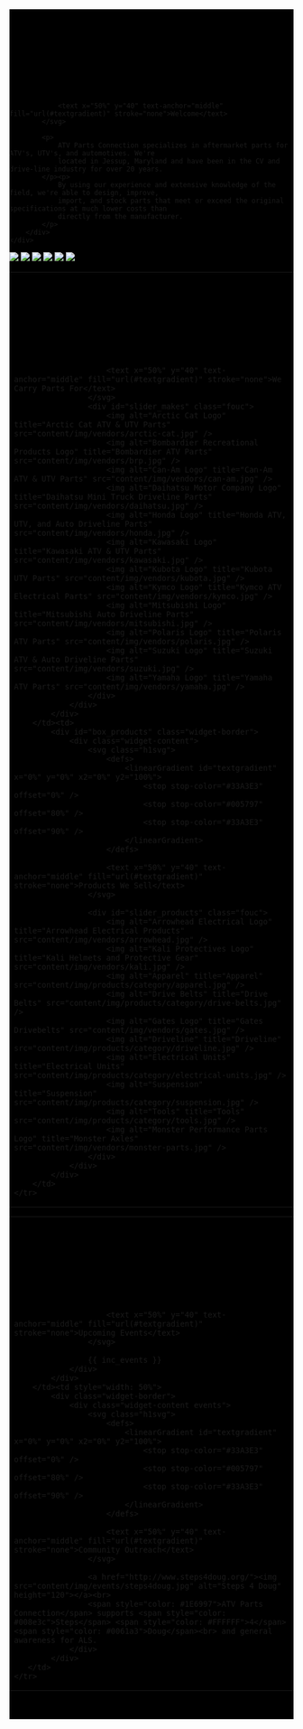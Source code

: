<!-- Below div is just used on this page to cover mud splash background -->
<div style="background-color: #000000">

<aside>
	<div class="widget-border">
		<div class="widget-content">
			<svg class="h1svg">
				<defs>
					<linearGradient id="textgradient" x="0%" y="0%" x2="0%" y2="100%">
			            <stop stop-color="#33A3E3" offset="0%" />
			            <stop stop-color="#005797" offset="80%" />
			            <stop stop-color="#33A3E3" offset="90%" />
					</linearGradient>
				</defs>
		
				<text x="50%" y="40" text-anchor="middle" fill="url(#textgradient)" stroke="none">Welcome</text>  
			</svg>
			
			<p>
				ATV Parts Connection specializes in aftermarket parts for ATV's, UTV's, and automotives. We're 
				located in Jessup, Maryland and have been in the CV and drive-line industry for over 20 years.
			</p><p>
				By using our experience and extensive knowledge of the field, we're able to design, improve, 
				import, and stock parts that meet or exceed the original specifications at much lower costs than 
				directly from the manufacturer.
			</p>
		</div>
	</div>
</aside>

<div id="action_shots">
	<div id="slider" class="nivoSlider fouc">
		<img src="content/img/action-shots/0.jpg" />
		<img src="content/img/action-shots/1.jpg" />
		<img src="content/img/action-shots/2.jpg" />
		<img src="content/img/action-shots/3.jpg" />
		<img src="content/img/action-shots/4.jpg" />
		<img src="content/img/action-shots/5.jpg" />
	</div>
	<div id="grunge"></div>
</div>
<div style="clear: both"></div>

<table>
	<tr>
		<td>
			<div id="box_makes" class="widget-border">
				<div class="widget-content">
					<svg class="h1svg">
						<defs>
							<linearGradient id="textgradient" x="0%" y="0%" x2="0%" y2="100%">
					            <stop stop-color="#33A3E3" offset="0%" />
					            <stop stop-color="#005797" offset="80%" />
					            <stop stop-color="#33A3E3" offset="90%" />
							</linearGradient>
						</defs>
					
						<text x="50%" y="40" text-anchor="middle" fill="url(#textgradient)" stroke="none">We Carry Parts For</text>  
					</svg>
					<div id="slider_makes" class="fouc">
						<img alt="Arctic Cat Logo" title="Arctic Cat ATV & UTV Parts" src="content/img/vendors/arctic-cat.jpg" />
						<img alt="Bombardier Recreational Products Logo" title="Bombardier ATV Parts" src="content/img/vendors/brp.jpg" />
						<img alt="Can-Am Logo" title="Can-Am ATV & UTV Parts" src="content/img/vendors/can-am.jpg" />
						<img alt="Daihatsu Motor Company Logo" title="Daihatsu Mini Truck Driveline Parts" src="content/img/vendors/daihatsu.jpg" />
						<img alt="Honda Logo" title="Honda ATV, UTV, and Auto Driveline Parts" src="content/img/vendors/honda.jpg" />
						<img alt="Kawasaki Logo" title="Kawasaki ATV & UTV Parts" src="content/img/vendors/kawasaki.jpg" />
						<img alt="Kubota Logo" title="Kubota UTV Parts" src="content/img/vendors/kubota.jpg" />
						<img alt="Kymco Logo" title="Kymco ATV Electrical Parts" src="content/img/vendors/kymco.jpg" />
						<img alt="Mitsubishi Logo" title="Mitsubishi Auto Driveline Parts" src="content/img/vendors/mitsubishi.jpg" />
						<img alt="Polaris Logo" title="Polaris ATV Parts" src="content/img/vendors/polaris.jpg" />
						<img alt="Suzuki Logo" title="Suzuki ATV & Auto Driveline Parts"  src="content/img/vendors/suzuki.jpg" />
						<img alt="Yamaha Logo" title="Yamaha ATV Parts" src="content/img/vendors/yamaha.jpg" />
					</div>
				</div>
			</div>
		</td><td>
			<div id="box_products" class="widget-border">
				<div class="widget-content">
					<svg class="h1svg">
						<defs>
							<linearGradient id="textgradient" x="0%" y="0%" x2="0%" y2="100%">
					            <stop stop-color="#33A3E3" offset="0%" />
					            <stop stop-color="#005797" offset="80%" />
					            <stop stop-color="#33A3E3" offset="90%" />
							</linearGradient>
						</defs>
					
						<text x="50%" y="40" text-anchor="middle" fill="url(#textgradient)" stroke="none">Products We Sell</text>  
					</svg>
					
					<div id="slider_products" class="fouc">
						<img alt="Arrowhead Electrical Logo" title="Arrowhead Electrical Products" src="content/img/vendors/arrowhead.jpg" />
						<img alt="Kali Protectives Logo" title="Kali Helmets and Protective Gear" src="content/img/vendors/kali.jpg" />
						<img alt="Apparel" title="Apparel" src="content/img/products/category/apparel.jpg" />
						<img alt="Drive Belts" title="Drive Belts" src="content/img/products/category/drive-belts.jpg" />
						<img alt="Gates Logo" title="Gates Drivebelts" src="content/img/vendors/gates.jpg" />
						<img alt="Driveline" title="Driveline" src="content/img/products/category/driveline.jpg" />
						<img alt="Electrical Units" title="Electrical Units" src="content/img/products/category/electrical-units.jpg" />
						<img alt="Suspension" title="Suspension" src="content/img/products/category/suspension.jpg" />
						<img alt="Tools" title="Tools" src="content/img/products/category/tools.jpg" />
						<img alt="Monster Performance Parts Logo" title="Monster Axles" src="content/img/vendors/monster-parts.jpg" />
					</div>
				</div>
			</div>
		</td>
	</tr>
</table>

<table>
	<tr>
		<td style="width: 50%">
			<div class="widget-border">
				<div class="widget-content events">
					<svg class="h1svg">
						<defs>
							<linearGradient id="textgradient" x="0%" y="0%" x2="0%" y2="100%">
					            <stop stop-color="#33A3E3" offset="0%" />
					            <stop stop-color="#005797" offset="80%" />
					            <stop stop-color="#33A3E3" offset="90%" />
							</linearGradient>
						</defs>
				
						<text x="50%" y="40" text-anchor="middle" fill="url(#textgradient)" stroke="none">Upcoming Events</text>  
					</svg>
											
					{{ inc_events }}
				</div>
			</div>
		</td><td style="width: 50%">
			<div class="widget-border">
				<div class="widget-content events">
					<svg class="h1svg">
						<defs>
							<linearGradient id="textgradient" x="0%" y="0%" x2="0%" y2="100%">
					            <stop stop-color="#33A3E3" offset="0%" />
					            <stop stop-color="#005797" offset="80%" />
					            <stop stop-color="#33A3E3" offset="90%" />
							</linearGradient>
						</defs>
				
						<text x="50%" y="40" text-anchor="middle" fill="url(#textgradient)" stroke="none">Community Outreach</text>  
					</svg>
					
					<a href="http://www.steps4doug.org/"><img src="content/img/events/steps4doug.jpg" alt="Steps 4 Doug" height="120"></a><br>
					<span style="color: #1E6997">ATV Parts Connection</span> supports <span style="color: #008e3c">Steps</span> <span style="color: #FFFFFF">4</span> <span style="color: #0061a3">Doug</span><br> and general awareness for ALS.
				</div>
			</div>
       </td>
	</tr>
</table>

<br><br><!-- Helps cover mudsplash -->
</div><!-- End mud splash cover div -->
